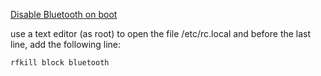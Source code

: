 [Disable Bluetooth on boot](http://www.linuxandlife.com/2013/02/how-to-disable-bluetooth-at-boot.html)

use a text editor (as root) to open the file /etc/rc.local and before the last line, add the following line:

`rfkill block bluetooth`

